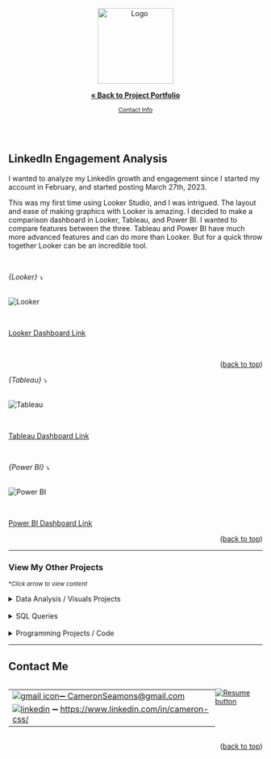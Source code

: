 <a name="readme-top"></a>
<div align="center">

<img src="https://github.com/CameronCSS/Data-Analysis/assets/121735588/13444e81-c64e-4a90-b166-60825205988d" alt="Logo" height="150">

<a href="https://github.com/CameronCSS/PersonalProjects"><strong>« Back to Project Portfolio</strong></a>

   <sub><a href="#Contact">Contact Info</a></sub>
<br>
    <br>
  </p>
</div>

<br>

## LinkedIn Engagement Analysis

I wanted to analyze my LinkedIn growth and engagement since I started my account in February, and started posting March 27th, 2023.

This was my first time using Looker Studio, and I was intrigued. The layout and ease of making graphics with Looker is amazing. I decided to make a comparison dashboard in Looker, Tableau, and Power BI.
I wanted to compare features between the three. Tableau and Power BI have much more advanced features and can do more than Looker. But for a quick throw together Looker can be an incredible tool.

<br>

_{Looker}_ :arrow_heading_down:
<br>
<br>

![Looker](https://github.com/CameronCSS/Data-Analysis/assets/121735588/82c37dbf-f4e2-4c3c-af2f-c7ff76dc9b39)

<br>

[Looker Dashboard Link](https://lookerstudio.google.com/u/0/reporting/dd0c4b16-6f17-4f3b-9f06-8fc4b25bfc16/page/D6DPD)

<br>

<p align="right">(<a href="#readme-top">back to top</a>)</p>

_{Tableau}_ :arrow_heading_down:
<br>
<br>

![Tableau](https://github.com/CameronCSS/Data-Analysis/assets/121735588/8139e34c-d3ad-48b4-a379-9a87e567a60c)

<br>

[Tableau Dashboard Link](https://public.tableau.com/app/profile/cameron.seamons/viz/LinkedInEngagementAnalysis/LinkedInEngagementAnalysis)

<br>

_{Power BI}_ :arrow_heading_down:
<br>
<br>

![Power BI](https://github.com/CameronCSS/Data-Analysis/assets/121735588/67ea9e3a-7a73-41b7-aab9-0c3ee2c283ff)


<br>

[Power BI Dashboard Link](https://app.powerbi.com/groups/me/reports/0ebb610a-18a2-4f3b-8ae9-d7bc931e7228/ReportSection)


<p align="right">(<a href="#readme-top">back to top</a>)</p>



----
### View My Other Projects
<sub>**Click arrow to view content*</sub>

<details>
<summary>Data Analysis / Visuals Projects</summary>
<a href="https://cameroncss.github.io/Data-Analysis/Netflix/index.html" target="new">Netflix Movies and TV Shows</a>
<br>
&nbsp; &nbsp;:arrow_right_hook: - Built out multiple sheets to display on a single visual, and created an interactive dashboard.
<br>	
<br>
<a href="https://github.com/CameronCSS/Data-Analysis/tree/main/SLC%20civilian%20complaints" target="new">SLC civilian complaints</a>
  <br>
&nbsp; &nbsp;:arrow_right_hook: - Utilized API calls to gather data from public sources. Built a local DB to use in Power BI to uncover valuable insights.
  <br>
</details>
<br>

<details>
  <summary>SQL Queries</summary>
<a href="https://github.com/CameronCSS/SQL-Queries/tree/main/8%20Week%20SQL%20Challenge%20%23%201" target="new">8 Week SQL Challenge # 1</a>
<br>
&nbsp; &nbsp;:arrow_right_hook: - Explored complex queries to clean data, compute customer figures, and organize data in unusual ways.
<br>
<br>
<a href="https://github.com/CameronCSS/SQL-Queries/tree/main/Khan%20Academy%20Advanced%20SQL" target="new">Khan Academy Advanced SQL</a>
<br>
&nbsp; &nbsp;:arrow_right_hook: - Expand SQL knowledge about combining tables with JOINs and using multiple queries at once.
<br>
<br>
<a href="https://github.com/CameronCSS/SQL-Queries/tree/main/SQLbolt%20-%20SQL%20lessons" target="new">SQLbolt - SQL lessons</a>
<br>
&nbsp; &nbsp;:arrow_right_hook: - Refreshed foundational understanding of SQL and discovered context variations among SQL-powered platforms.
<br>

</details>
    
<br>
<details>
<summary>Programming Projects / Code</summary>
<a href="https://github.com/CameronCSS/Programming-Languages/tree/main/Python%20Wage%20Calculator" target="new">Python Wage Calculator</a>

&nbsp; &nbsp;:arrow_right_hook: - Learned the power of Pandas and PyQt5 libraries. Also learned the importance of notating code for Bug fixing in the future.
</details>

----

<a name="Contact"></a> 

## Contact Me

<div style="display: flex;">
  <table style="flex: 1;">
  
||
| --- |
| <a href="mailto:CameronSeamons@gmail.com">![gmail icon](https://user-images.githubusercontent.com/121735588/216516513-1bd223b5-89d4-4d02-860e-b132c18c47d9.png):heavy_minus_sign: CameronSeamons@gmail.com |
| <a href="https://www.linkedin.com/in/cameron-css/">![linkedin](https://user-images.githubusercontent.com/121735588/215363352-ad51a5e1-0de8-48be-8ceb-28c610e5d34d.png)</a> :heavy_minus_sign: https://www.linkedin.com/in/cameron-css/|

  </table>
  <p style="margin-left: auto;">
    <a href="https://docs.google.com/document/d/1idTVL4nRGOejqW6EkpfhsD-dNQRLzmX08y5hI3TYLns/edit?usp=sharing" target="_blank" rel="noopener noreferrer">
      <img src="https://user-images.githubusercontent.com/121735588/215364205-abdfc0ac-53db-4733-8d43-b57c1bafb802.png" alt="Resume button">
    </a>
  </p>
</div>

<p align="right">(<a href="#readme-top">back to top</a>)</p>
